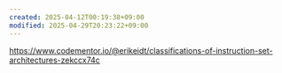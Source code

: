 ```yaml
---
created: 2025-04-12T00:19:38+09:00
modified: 2025-04-29T20:23:22+09:00
---
```


https://www.codementor.io/@erikeidt/classifications-of-instruction-set-architectures-zekccx74c